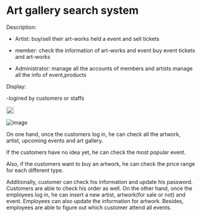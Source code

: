 # Art gallery search system


Description: 
- Artist:   buy/sell their art-works
            held a event and sell tickets
            
- member:   check the information of art-works and event 
            buy event tickets and art-works
            
- Administrator:    manage all the accounts of members and artists
                    manage all the info of event,products
                    
                    





Display:

-logined by customers or staffs 

<image src="Screenshots/IMG_2371.JPG" width="20" hight="40">

![image](https://user-images.githubusercontent.com/45018466/83583485-58b09180-a4f9-11ea-82d6-933729309d15.png)



On one hand, once the customers log in, he can check all the artwork, artist, upcoming
events and art gallery.


If the customers have no idea yet, he can check the most popular
event. 


Also, if the customers want to buy an artwork, he can check the price range for each
different type.

Additionally, customer can check his information and update his password.
Customers are able to check his order as well.
On the other hand, once the employees log in, he can insert a new artist, artwork(for sale or
not) and event. Employees can also update the information for artwork. Besides, employees
are able to figure out which customer attend all events.
